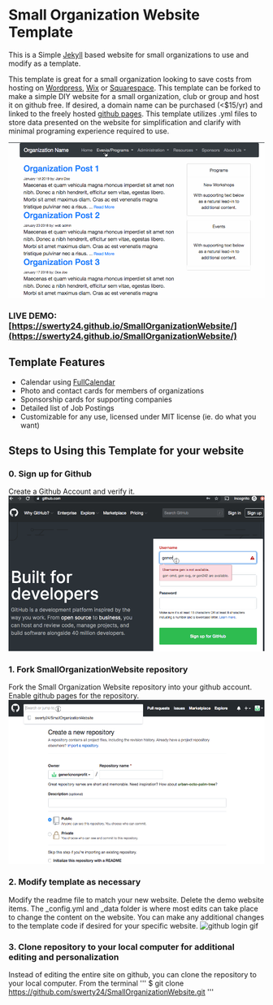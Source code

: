 # Small Organization Website Template
This is a Simple [Jekyll](https://jekyllrb.com) based website for small organizations to use and modify as a template.

This template is great for a small organization looking to save costs from hosting on [Wordpress](https://wordpress.com/), [Wix](https://www.wix.com/) or [Squarespace](https://www.squarespace.com/). This template can be forked to make a simple DIY website for a small  organization, club or group and host it on github free. If desired, a domain name can be purchased (<$15/yr) and linked to the freely hosted [github pages](https://help.github.com/en/articles/getting-started-with-github-pages). This template utilizes .yml files to store data presented on the website for simplification and clarify with minimal programing experience required to use.

![Demo Website Screenshot gif](assets/demo/DemoIntro.gif)

### LIVE DEMO: [https://swerty24.github.io/SmallOrganizationWebsite/](https://swerty24.github.io/SmallOrganizationWebsite/)

## Template Features
  * Calendar using [FullCalendar]()
  * Photo and contact cards for members of organizations
  * Sponsorship cards for supporting companies
  * Detailed list of Job Postings
  * Customizable for any use, licensed under MIT license (ie. do what you want)

## Steps to Using this Template for your website
### 0. Sign up for Github
Create a Github Account and verify it.
![github login gif](assets/demo/00.GithubLogin.gif)

### 1. Fork SmallOrganizationWebsite repository
Fork the Small Organization Website repository into your github account. Enable github pages for the repository.
![github login gif](assets/demo/01.Fork.gif)

### 2. Modify template as necessary
Modify the readme file to match your new website. Delete the demo website items.
The \_config.yml and \_data folder is where most edits can take place to change the content on the website.
You can make any additional changes to the template code if desired for your specific website.
![github login gif](assets/demo/02.Edits.gif)

### 3. Clone repository to your local computer for additional editing and personalization
Instead of editing the entire site on github, you can clone the repository to your local computer. From the terminal
'''
$ git clone https://github.com/swerty24/SmallOrganizationWebsite.git
'''
